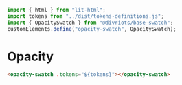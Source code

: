 ```js script
import { html } from "lit-html";
import tokens from "../dist/tokens-definitions.js";
import { OpacitySwatch } from "@divriots/base-swatch";
customElements.define("opacity-swatch", OpacitySwatch);
```

# Opacity

```html story
<opacity-swatch .tokens="${tokens}"></opacity-swatch>
```
